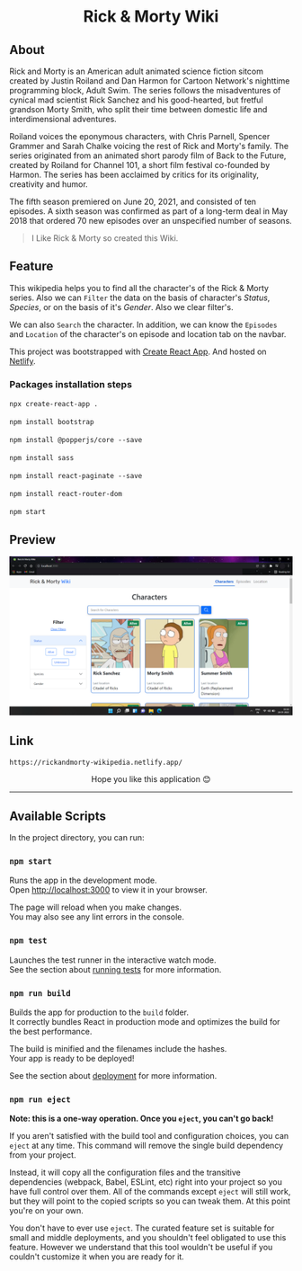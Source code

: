 <h1 align="center">Rick & Morty Wiki</h1>

## About
Rick and Morty is an American adult animated science fiction sitcom created by Justin Roiland and Dan Harmon for Cartoon Network's nighttime programming block, Adult Swim. The series follows the misadventures of cynical mad scientist Rick Sanchez and his good-hearted, but fretful grandson Morty Smith, who split their time between domestic life and interdimensional adventures.

Roiland voices the eponymous characters, with Chris Parnell, Spencer Grammer and Sarah Chalke voicing the rest of Rick and Morty's family. The series originated from an animated short parody film of Back to the Future, created by Roiland for Channel 101, a short film festival co-founded by Harmon. The series has been acclaimed by critics for its originality, creativity and humor.

The fifth season premiered on June 20, 2021, and consisted of ten episodes. A sixth season was confirmed as part of a long-term deal in May 2018 that ordered 70 new episodes over an unspecified number of seasons.

>I Like Rick & Morty so created this Wiki.

## Feature
This wikipedia helps you to find all the character's of the Rick & Morty series. Also we can `Filter` the data on the basis of character's _Status_, _Species_, or on the basis of it's _Gender_. Also we clear filter's.

We can also `Search` the character. In addition, we can know the `Episodes` and `Location` of the character's on episode and location tab on the navbar. 

This project was bootstrapped with [Create React App](https://github.com/facebook/create-react-app). And hosted on [Netlify](https://www.netlify.com/).

### Packages installation steps

```
npx create-react-app .

npm install bootstrap

npm install @popperjs/core --save

npm install sass

npm install react-paginate --save

npm install react-router-dom

npm start
```

## Preview
![image](https://github.com/TheNewC0der-24/RickandMorty-Wiki/blob/master/Preview.png)

## Link
	https://rickandmorty-wikipedia.netlify.app/
  
<p align="center">Hope you like this application 😊</p>
  
---

## Available Scripts

In the project directory, you can run:

### `npm start`

Runs the app in the development mode.\
Open [http://localhost:3000](http://localhost:3000) to view it in your browser.

The page will reload when you make changes.\
You may also see any lint errors in the console.

### `npm test`

Launches the test runner in the interactive watch mode.\
See the section about [running tests](https://facebook.github.io/create-react-app/docs/running-tests) for more information.

### `npm run build`

Builds the app for production to the `build` folder.\
It correctly bundles React in production mode and optimizes the build for the best performance.

The build is minified and the filenames include the hashes.\
Your app is ready to be deployed!

See the section about [deployment](https://facebook.github.io/create-react-app/docs/deployment) for more information.

### `npm run eject`

**Note: this is a one-way operation. Once you `eject`, you can't go back!**

If you aren't satisfied with the build tool and configuration choices, you can `eject` at any time. This command will remove the single build dependency from your project.

Instead, it will copy all the configuration files and the transitive dependencies (webpack, Babel, ESLint, etc) right into your project so you have full control over them. All of the commands except `eject` will still work, but they will point to the copied scripts so you can tweak them. At this point you're on your own.

You don't have to ever use `eject`. The curated feature set is suitable for small and middle deployments, and you shouldn't feel obligated to use this feature. However we understand that this tool wouldn't be useful if you couldn't customize it when you are ready for it.

